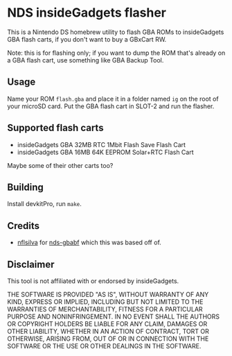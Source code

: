 # NDS insideGadgets flasher

This is a Nintendo DS homebrew utility to flash GBA ROMs to insideGadgets GBA flash carts, if you don't want to buy a GBxCart RW.

Note: this is for flashing only; if you want to dump the ROM that's already on a GBA flash cart, use something like GBA Backup Tool.

## Usage

Name your ROM `flash.gba` and place it in a folder named `ig` on the root of your microSD card. Put the GBA flash cart in SLOT-2 and run the flasher.

## Supported flash carts

* insideGadgets GBA 32MB RTC 1Mbit Flash Save Flash Cart
* insideGadgets GBA 16MB 64K EEPROM Solar+RTC Flash Cart

Maybe some of their other carts too?

## Building

Install devkitPro, run `make`.

## Credits

* [nflsilva](https://github.com/nflsilva) for [nds-gbabf](https://github.com/nflsilva/nds-gbabf) which this was based off of.

## Disclaimer

This tool is not affiliated with or endorsed by insideGadgets.

THE SOFTWARE IS PROVIDED "AS IS", WITHOUT WARRANTY OF ANY KIND, EXPRESS OR IMPLIED, INCLUDING BUT NOT LIMITED TO THE WARRANTIES OF MERCHANTABILITY, FITNESS FOR A PARTICULAR PURPOSE AND NONINFRINGEMENT. IN NO EVENT SHALL THE AUTHORS OR COPYRIGHT HOLDERS BE LIABLE FOR ANY CLAIM, DAMAGES OR OTHER LIABILITY, WHETHER IN AN ACTION OF CONTRACT, TORT OR OTHERWISE, ARISING FROM, OUT OF OR IN CONNECTION WITH THE SOFTWARE OR THE USE OR OTHER DEALINGS IN THE SOFTWARE.

